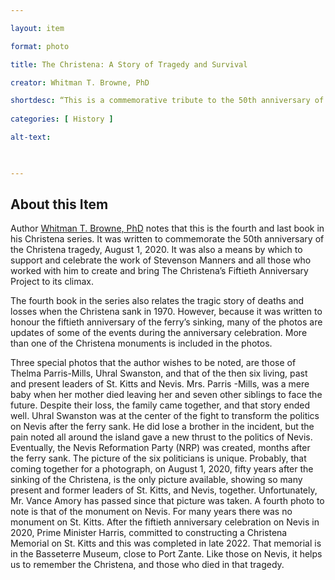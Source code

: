 ```yaml
--- 

layout: item 

format: photo

title: The Christena: A Story of Tragedy and Survival

creator: Whitman T. Browne, PhD

shortdesc: “This is a commemorative tribute to the 50th anniversary of the Christena tragedy, showcasing personal stories, new photos, and the lasting impact on St. Kitts and Nevis.”
 
categories: [ History ]

alt-text:  

 

--- 
```


## About this Item 

Author <a href="https://cfbcworks.github.io/Independence40SKN/people/SKN40_A5.html">Whitman T. Browne, PhD</a> notes that this is the fourth and last book in his Christena series.  It was written to commemorate the 50th anniversary of the Christena tragedy, August 1, 2020.  It was also a means by which to support and celebrate the work of Stevenson Manners and all those who worked with him to create and bring The Christena’s Fiftieth Anniversary Project to its climax.

The fourth book in the series also relates the tragic story of deaths and losses when the Christena sank in 1970.  However, because it was written to honour the fiftieth anniversary of the ferry’s sinking, many of the photos are updates of some of the events during the anniversary celebration.  More than one of the Christena monuments is included in the photos.

Three special photos that the author wishes to be noted, are those of Thelma Parris-Mills, Uhral Swanston, and that of the then six living, past and present leaders of St. Kitts and Nevis.  Mrs. Parris -Mills, was a mere baby when her mother died leaving her and seven other siblings to face the future.  Despite their loss, the family came together, and that story ended well.  Uhral Swanston was at the center of the fight to transform the politics on Nevis after the ferry sank.  He did lose a brother in the incident, but the pain noted all around the island gave a new thrust to the politics of Nevis.  Eventually, the Nevis Reformation Party (NRP) was created, months after the ferry sank.  The picture of the six politicians is unique.  Probably, that coming together for a photograph, on August 1, 2020, fifty years after the sinking of the Christena, is the only picture available, showing so many present and former leaders of St. Kitts, and Nevis, together.  Unfortunately, Mr. Vance Amory has passed since that picture was taken.  A fourth photo to note is that of the monument on Nevis.  For many years there was no monument on St. Kitts.  After the fiftieth anniversary celebration on Nevis in 2020, Prime Minister Harris, committed to constructing a Christena Memorial on St. Kitts and this was completed in late 2022.  That memorial is in the Basseterre Museum, close to Port Zante.  Like those on Nevis, it helps us to remember the Christena, and those who died in that tragedy.
